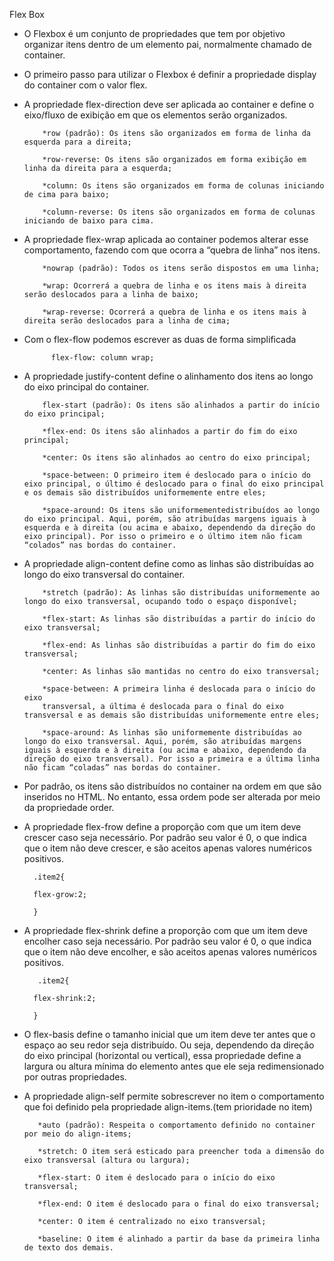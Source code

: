 Flex Box

- O Flexbox é um conjunto de propriedades que tem por objetivo organizar itens dentro de um elemento pai, normalmente chamado de container.

- O primeiro passo para utilizar o Flexbox é definir a propriedade display do container com o valor flex.

- A propriedade flex-direction deve ser aplicada ao container e define o eixo/fluxo de exibição em que os elementos serão organizados. 

          *row (padrão): Os itens são organizados em forma de linha da esquerda para a direita;

          *row-reverse: Os itens são organizados em forma exibição em linha da direita para a esquerda;

          *column: Os itens são organizados em forma de colunas iniciando de cima para baixo;

          *column-reverse: Os itens são organizados em forma de colunas iniciando de baixo para cima.

- A propriedade flex-wrap aplicada ao container podemos alterar esse comportamento, fazendo com que ocorra a “quebra de linha” nos itens.
 
          *nowrap (padrão): Todos os itens serão dispostos em uma linha;

          *wrap: Ocorrerá a quebra de linha e os itens mais à direita serão deslocados para a linha de baixo;

          *wrap-reverse: Ocorrerá a quebra de linha e os itens mais à direita serão deslocados para a linha de cima;

- Com o flex-flow podemos escrever as duas de forma simplificada

            flex-flow: column wrap;

- A propriedade justify-content define o alinhamento dos itens ao longo do eixo principal do container.

          flex-start (padrão): Os itens são alinhados a partir do início do eixo principal;
          
          *flex-end: Os itens são alinhados a partir do fim do eixo principal;

          *center: Os itens são alinhados ao centro do eixo principal;
          
          *space-between: O primeiro item é deslocado para o início do eixo principal, o último é deslocado para o final do eixo principal e os demais são distribuídos uniformemente entre eles;

          *space-around: Os itens são uniformementedistribuídos ao longo do eixo principal. Aqui, porém, são atribuídas margens iguais à esquerda e à direita (ou acima e abaixo, dependendo da direção do eixo principal). Por isso o primeiro e o último item não ficam “colados” nas bordas do container.

- A propriedade align-content define como as linhas são distribuídas ao longo do eixo transversal do container. 

          *stretch (padrão): As linhas são distribuídas uniformemente ao longo do eixo transversal, ocupando todo o espaço disponível;
          
          *flex-start: As linhas são distribuídas a partir do início do eixo transversal;

          *flex-end: As linhas são distribuídas a partir do fim do eixo transversal;
          
          *center: As linhas são mantidas no centro do eixo transversal;
         
          *space-between: A primeira linha é deslocada para o início do eixo 
          transversal, a última é deslocada para o final do eixo transversal e as demais são distribuídas uniformemente entre eles;
          
          *space-around: As linhas são uniformemente distribuídas ao longo do eixo transversal. Aqui, porém, são atribuídas margens iguais à esquerda e à direita (ou acima e abaixo, dependendo da direção do eixo transversal). Por isso a primeira e a última linha não ficam “coladas” nas bordas do container.

- Por padrão, os itens são distribuídos no container na ordem em que são inseridos no HTML. No entanto, essa ordem pode ser alterada por meio da propriedade order.

- A propriedade flex-frow define a proporção com que um item deve crescer caso seja necessário. Por padrão seu valor é 0, o que indica que o item não deve crescer, e são aceitos apenas valores numéricos positivos.
 
        .item2{

        flex-grow:2;

        }

- A propriedade flex-shrink define a proporção com que um item deve encolher caso seja necessário. Por padrão seu valor é 0, o que indica que o item não deve encolher, e são aceitos apenas valores numéricos positivos.

         .item2{

        flex-shrink:2;

        }


- O flex-basis define o tamanho inicial que um item deve ter antes que o espaço ao seu redor seja distribuído. Ou seja, dependendo da direção do eixo principal (horizontal ou vertical), essa propriedade define a largura ou altura mínima do elemento antes que ele seja redimensionado por outras propriedades.

-  A propriedade align-self permite sobrescrever no item o comportamento que foi definido pela propriedade align-items.(tem prioridade no item)

          *auto (padrão): Respeita o comportamento definido no container por meio do align-items;
        
          *stretch: O item será esticado para preencher toda a dimensão do eixo transversal (altura ou largura);

          *flex-start: O item é deslocado para o início do eixo transversal;
        
          *flex-end: O item é deslocado para o final do eixo transversal;
          
          *center: O item é centralizado no eixo transversal;

          *baseline: O item é alinhado a partir da base da primeira linha de texto dos demais.





